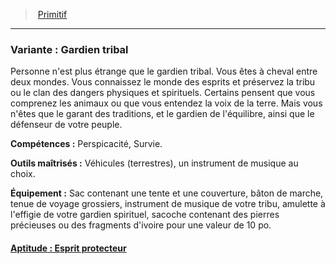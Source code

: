 ﻿---
!SubBackgroundItem
Abilities: Perspicacité, Survie.
MasteredTools: Véhicules (terrestres), un instrument de musique au choix.
Equipment: Sac contenant une tente et une couverture, bâton de marche, tenue de voyage grossiers, instrument de musique de votre tribu, amulette à l'effigie de votre gardien spirituel, sacoche contenant des pierres précieuses ou des fragments d'ivoire pour une valeur de 10 po.
Id: background_primitif_hd.md#variante--gardien-tribal
ParentLink: background_primitif_hd.md#primitif
Name: 'Variante : Gardien tribal'
ParentName: Primitif
NameLevel: 3
Attributes: {}
---
> [Primitif](hd_background_primitif.md)

---

### Variante : Gardien tribal

Personne n'est plus étrange que le gardien tribal. Vous êtes à cheval entre deux mondes. Vous connaissez le monde des esprits et préservez la tribu ou le clan des dangers physiques et spirituels. Certains pensent que vous comprenez les animaux ou que vous entendez la voix de la terre. Mais vous n'êtes que le garant des traditions, et le gardien de l'équilibre, ainsi que le défenseur de votre peuple.

**Compétences :** Perspicacité, Survie.

**Outils maîtrisés :** Véhicules (terrestres), un instrument de musique au choix.

**Équipement :** Sac contenant une tente et une couverture, bâton de marche, tenue de voyage grossiers, instrument de musique de votre tribu, amulette à l'effigie de votre gardien spirituel, sacoche contenant des pierres précieuses ou des fragments d'ivoire pour une valeur de 10 po.



#### [Aptitude : Esprit protecteur](hd_background_primitif_aptitude_esprit_protecteur.md)

